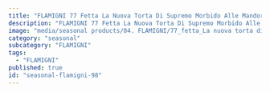 ```yaml
---
title: "FLAMIGNI 77 Fetta La Nuova Torta Di Supremo Morbido Alle Mandorle"
description: "FLAMIGNI 77 Fetta La Nuova Torta Di Supremo Morbido Alle Mandorle"
image: "media/seasonal products/04. FLAMIGNI/77_fetta_La nuova torta di Supremo morbido alle mandorle .jpg"
category: "seasonal"
subcategory: "FLAMIGNI"
tags:
  - "FLAMIGNI"
published: true
id: "seasonal-flamigni-98"
---
```

